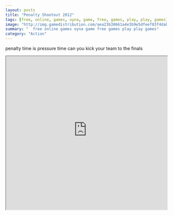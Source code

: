 ```yaml
---
layout: posts
title: "Penalty Shootout 2012"
tags: [free, online, games, oyna, game, free, games, play, play, games]
image: "http://img.gamedistribution.com/aea23b38661a4e3b9e5dfeef83f4dabb.jpg"
summary: "  free online games oyna game free games play play games"
category: "Action"
---
```


penalty time is pressure time can you kick your team to the finals

<iframe width="100%" height="480px;" src="http://flash.gamedistribution.com?game=aea23b38661a4e3b9e5dfeef83f4dabb"></iframe>